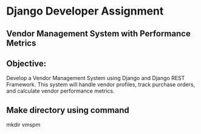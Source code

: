 # Django Developer Assignment
## Vendor Management System with Performance Metrics
## Objective:
Develop a Vendor Management System using Django and Django REST Framework. This
system will handle vendor profiles, track purchase orders, and calculate vendor performance
metrics.

## Make directory using command
mkdir vmspm


